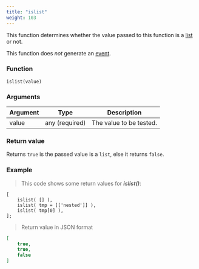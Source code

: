 ```yaml
---
title: "islist"
weight: 103
---
```


This function determines whether the value passed to this function
is a [list](../../data-types/list) or not.

This function does *not* generate an [event](../../overview/events).

### Function

`islist(value)`

### Arguments

Argument | Type | Description
-------- | ---- | -----------
value | any (required) | The value to be tested.

### Return value

Returns `true` is the passed value is a `list`, else it returns `false`.

### Example

> This code shows some return values for ***islist()***:

```thingsdb,json_response
[
    islist( [] ),
    islist( tmp = [['nested']] ),
    islist( tmp[0] ),
];
```

> Return value in JSON format

```json
[
    true,
    true,
    false
]
```
